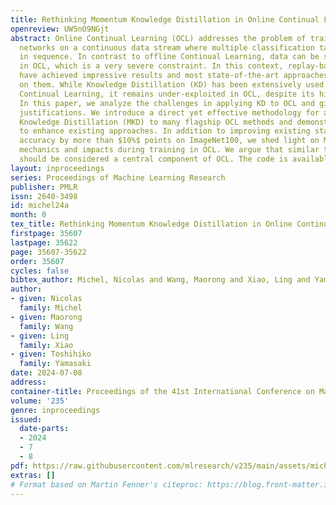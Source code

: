 ```yaml
---
title: Rethinking Momentum Knowledge Distillation in Online Continual Learning
openreview: UW5nO9NGjt
abstract: Online Continual Learning (OCL) addresses the problem of training neural
  networks on a continuous data stream where multiple classification tasks emerge
  in sequence. In contrast to offline Continual Learning, data can be seen only once
  in OCL, which is a very severe constraint. In this context, replay-based strategies
  have achieved impressive results and most state-of-the-art approaches heavily depend
  on them. While Knowledge Distillation (KD) has been extensively used in offline
  Continual Learning, it remains under-exploited in OCL, despite its high potential.
  In this paper, we analyze the challenges in applying KD to OCL and give empirical
  justifications. We introduce a direct yet effective methodology for applying Momentum
  Knowledge Distillation (MKD) to many flagship OCL methods and demonstrate its capabilities
  to enhance existing approaches. In addition to improving existing state-of-the-art
  accuracy by more than $10%$ points on ImageNet100, we shed light on MKD internal
  mechanics and impacts during training in OCL. We argue that similar to replay, MKD
  should be considered a central component of OCL. The code is available at https://github.com/Nicolas1203/mkd_ocl.
layout: inproceedings
series: Proceedings of Machine Learning Research
publisher: PMLR
issn: 2640-3498
id: michel24a
month: 0
tex_title: Rethinking Momentum Knowledge Distillation in Online Continual Learning
firstpage: 35607
lastpage: 35622
page: 35607-35622
order: 35607
cycles: false
bibtex_author: Michel, Nicolas and Wang, Maorong and Xiao, Ling and Yamasaki, Toshihiko
author:
- given: Nicolas
  family: Michel
- given: Maorong
  family: Wang
- given: Ling
  family: Xiao
- given: Toshihiko
  family: Yamasaki
date: 2024-07-08
address:
container-title: Proceedings of the 41st International Conference on Machine Learning
volume: '235'
genre: inproceedings
issued:
  date-parts:
  - 2024
  - 7
  - 8
pdf: https://raw.githubusercontent.com/mlresearch/v235/main/assets/michel24a/michel24a.pdf
extras: []
# Format based on Martin Fenner's citeproc: https://blog.front-matter.io/posts/citeproc-yaml-for-bibliographies/
---
```

